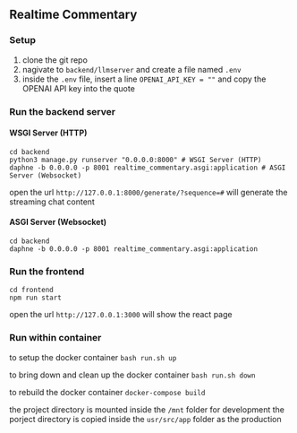 ## Realtime Commentary

### Setup
1. clone the git repo
2. nagivate to `backend/llmserver` and create a file named `.env`
3. inside the `.env` file, insert a line `OPENAI_API_KEY = ""` and copy the OPENAI API key into the quote

### Run the backend server

#### WSGI Server (HTTP)
```
cd backend
python3 manage.py runserver "0.0.0.0:8000" # WSGI Server (HTTP)
daphne -b 0.0.0.0 -p 8001 realtime_commentary.asgi:application # ASGI Server (Websocket)
```

open the url `http://127.0.0.1:8000/generate/?sequence=#` will generate the streaming chat content

#### ASGI Server (Websocket)
```
cd backend
daphne -b 0.0.0.0 -p 8001 realtime_commentary.asgi:application
```


### Run the frontend
```
cd frontend
npm run start
```

open the url `http://127.0.0.1:3000` will show the react page

### Run within container
to setup the docker container
`bash run.sh up`

to bring down and clean up the docker container
`bash run.sh down`

to rebuild the docker container
`docker-compose build`

the project directory is mounted inside the `/mnt` folder for development
the porject directory is copied inside the `usr/src/app` folder as the production